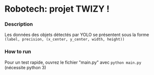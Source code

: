 # Robotech: projet TWIZY !

### Description

Les données des objets détectés par YOLO se présentent sous la forme `(label, precision, (x_center, y_center, width, height))`


### How to run

Pour un test rapide, ouvrez le fichier "main.py" avec `python main.py` (nécessite python 3)